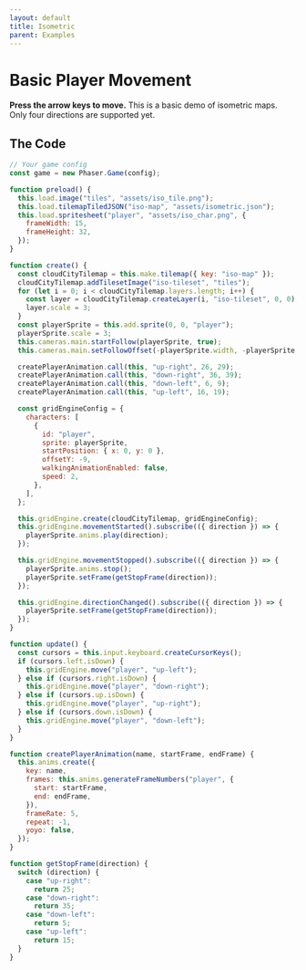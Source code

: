 ```yaml
---
layout: default
title: Isometric
parent: Examples
---
```


# Basic Player Movement

**Press the arrow keys to move.** This is a basic demo of isometric maps. Only four directions are supported yet.

<div id="game"></div>

<script src="js/phaser.min.js"></script>
<script src="js/grid-engine-2.18.1.min.js"></script>
<script src="js/getBasicConfig.js"></script>

<script>
  const config = getBasicConfig(preload, create, update);
  const game = new Phaser.Game(config);

  function preload() {
    this.load.image("tiles", "assets/iso_tile.png");
    this.load.tilemapTiledJSON("iso-map", "assets/isometric.json");
    this.load.spritesheet("player", "assets/iso_char.png", {
      frameWidth: 15,
      frameHeight: 32,
    });
  }

  function create() {
    const cloudCityTilemap = this.make.tilemap({ key: "iso-map" });
    cloudCityTilemap.addTilesetImage("iso-tileset", "tiles");
    for (let i = 0; i < cloudCityTilemap.layers.length; i++) {
      const layer = cloudCityTilemap.createLayer(i, "iso-tileset", 0, 0);
      layer.scale = 3;
    }
    const playerSprite = this.add.sprite(0, 0, "player");
    playerSprite.scale = 3;
    this.cameras.main.startFollow(playerSprite, true);
    this.cameras.main.setFollowOffset(-playerSprite.width, -playerSprite.height);

    createPlayerAnimation.call(this, "up-right", 26, 29);
    createPlayerAnimation.call(this, "down-right", 36, 39);
    createPlayerAnimation.call(this, "down-left", 6, 9);
    createPlayerAnimation.call(this, "up-left", 16, 19);

    const gridEngineConfig = {
      characters: [
        {
          id: "player",
          sprite: playerSprite,
          startPosition: {x: 0, y: 0},
          offsetY: -9,
          walkingAnimationEnabled: false,
          speed: 2,
        },
      ],
    };

    this.gridEngine.create(cloudCityTilemap, gridEngineConfig);
    this.gridEngine.movementStarted().subscribe(({direction}) => {
      playerSprite.anims.play(direction);
    });

    this.gridEngine.movementStopped().subscribe(({direction}) => {
      playerSprite.anims.stop();
      playerSprite.setFrame(getStopFrame(direction));
    });

    this.gridEngine.directionChanged().subscribe(({direction}) => {
      playerSprite.setFrame(getStopFrame(direction));
    });
  }

  function update() {
    const cursors = this.input.keyboard.createCursorKeys();
    if (cursors.left.isDown) {
      this.gridEngine.move("player", "up-left");
    } else if (cursors.right.isDown) {
      this.gridEngine.move("player", "down-right");
    } else if (cursors.up.isDown) {
      this.gridEngine.move("player", "up-right");
    } else if (cursors.down.isDown) {
      this.gridEngine.move("player", "down-left");
    }
  }

  function createPlayerAnimation(name, startFrame, endFrame) {
    this.anims.create({
      key: name,
      frames: this.anims.generateFrameNumbers("player", {
        start: startFrame,
        end: endFrame,
      }),
      frameRate: 5,
      repeat: -1,
      yoyo: false,
    });
  }

  function getStopFrame(direction) {
    switch (direction) {
      case "up-right":
        return 25;
      case "down-right":
        return 35;
      case "down-left":
        return 5;
      case "up-left":
        return 15;
    }
  }
</script>

## The Code

```javascript
// Your game config
const game = new Phaser.Game(config);

function preload() {
  this.load.image("tiles", "assets/iso_tile.png");
  this.load.tilemapTiledJSON("iso-map", "assets/isometric.json");
  this.load.spritesheet("player", "assets/iso_char.png", {
    frameWidth: 15,
    frameHeight: 32,
  });
}

function create() {
  const cloudCityTilemap = this.make.tilemap({ key: "iso-map" });
  cloudCityTilemap.addTilesetImage("iso-tileset", "tiles");
  for (let i = 0; i < cloudCityTilemap.layers.length; i++) {
    const layer = cloudCityTilemap.createLayer(i, "iso-tileset", 0, 0);
    layer.scale = 3;
  }
  const playerSprite = this.add.sprite(0, 0, "player");
  playerSprite.scale = 3;
  this.cameras.main.startFollow(playerSprite, true);
  this.cameras.main.setFollowOffset(-playerSprite.width, -playerSprite.height);

  createPlayerAnimation.call(this, "up-right", 26, 29);
  createPlayerAnimation.call(this, "down-right", 36, 39);
  createPlayerAnimation.call(this, "down-left", 6, 9);
  createPlayerAnimation.call(this, "up-left", 16, 19);

  const gridEngineConfig = {
    characters: [
      {
        id: "player",
        sprite: playerSprite,
        startPosition: { x: 0, y: 0 },
        offsetY: -9,
        walkingAnimationEnabled: false,
        speed: 2,
      },
    ],
  };

  this.gridEngine.create(cloudCityTilemap, gridEngineConfig);
  this.gridEngine.movementStarted().subscribe(({ direction }) => {
    playerSprite.anims.play(direction);
  });

  this.gridEngine.movementStopped().subscribe(({ direction }) => {
    playerSprite.anims.stop();
    playerSprite.setFrame(getStopFrame(direction));
  });

  this.gridEngine.directionChanged().subscribe(({ direction }) => {
    playerSprite.setFrame(getStopFrame(direction));
  });
}

function update() {
  const cursors = this.input.keyboard.createCursorKeys();
  if (cursors.left.isDown) {
    this.gridEngine.move("player", "up-left");
  } else if (cursors.right.isDown) {
    this.gridEngine.move("player", "down-right");
  } else if (cursors.up.isDown) {
    this.gridEngine.move("player", "up-right");
  } else if (cursors.down.isDown) {
    this.gridEngine.move("player", "down-left");
  }
}

function createPlayerAnimation(name, startFrame, endFrame) {
  this.anims.create({
    key: name,
    frames: this.anims.generateFrameNumbers("player", {
      start: startFrame,
      end: endFrame,
    }),
    frameRate: 5,
    repeat: -1,
    yoyo: false,
  });
}

function getStopFrame(direction) {
  switch (direction) {
    case "up-right":
      return 25;
    case "down-right":
      return 35;
    case "down-left":
      return 5;
    case "up-left":
      return 15;
  }
}
```
